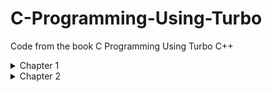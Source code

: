 # C-Programming-Using-Turbo
Code from the book C Programming Using Turbo C++ 

<details>
  <summary>Chapter 1</summary>
  
  ### [oneline.c](./Chapter1/ONELINE.C)

  Page 9

  I charge thee, speak!

  ### [printwo.c](./Chapter1/PRINTWO.C)

  Page 20

  This is the number two: 2

  ### [venus.c](./Chapter1/VENUS.C)

  Page 21

  Venus is 67 million miles

  from the sun.

  ### [sayjay.c](./Chapter1/SAYJAY.C)

  Page 22

  The letter j is pronounced jay.

  ### [oneline2.c](./Chapter1/ONELINE2.C)

  Page 24

  I charge thee, speak!

</details>
<details>
  <summary>Chapter 2</summary>
  
  ### [var.c](./Chapter2/VAR.C)
  
  Page 29
  
  ` This is the number two: 2 `
  
  ### [event.c](./Chapter2/EVENT.C)
  
  Page 33
  
  ` The winnning time in heat C of event 5 was 27.250000.`
  
  ### [event2.c](./Chapter2/EVENT2.C)
  
  Page 35
  
  ` The winning time in heat C of event 5 was 27.250000.`
  
  ### [event3.c](./Chapter2/EVENT3.C)
  
  Page 36
  
  ` The winning time in heat C of event 5 was 27.25. `
  
  ### field.c
  
  Page 37
  
  ` 3.0 12.5 523.3 `
  
  `300.0 1200.5 5300.3 `
  
  ### field2.c
  
  Page 37
  
  ### field3.c
  
  Page 39
  
  ### tabtest.c
  
  Page 39
  
  ### charbox.c
  
  Page 41
  
  ### box6char.c
  
  Page 41
  
  ### agc.c
  
  Page 43
  
  ### event4.c
  
  Page 44
  
  ### addrtest.c
  
  Page 46
</details>
